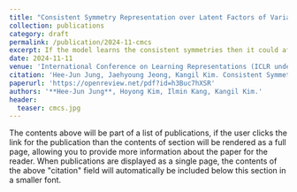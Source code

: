 ```yaml
---
title: "Consistent Symmetry Representation over Latent Factors of Variation"
collection: publications
category: draft
permalink: /publication/2024-11-cmcs
excerpt: If the model learns the consistent symmetries then it could affect disentangled representation and compositional generalization? 
date: 2024-11-11
venue: 'International Conference on Learning Representations (ICLR under review)'
citation: 'Hee-Jun Jung, Jaehyoung Jeong, Kangil Kim. Consistent Symmetry Representation over Latent Factors of Variation.'
paperurl: 'https://openreview.net/pdf?id=h3Buc7hXSR'
authors: '**Hee-Jun Jung**, Hoyong Kim, Ilmin Kang, Kangil Kim.'
header:
  teaser: cmcs.jpg
---
```


The contents above will be part of a list of publications, if the user clicks the link for the publication than the contents of section will be rendered as a full page, allowing you to provide more information about the paper for the reader. When publications are displayed as a single page, the contents of the above "citation" field will automatically be included below this section in a smaller font.
